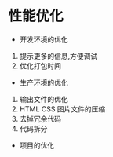 # 性能优化
- 开发环境的优化
1. 提示更多的信息,方便调试
2. 优化打包时间
- 生产环境的优化
1. 输出文件的优化
2. HTML CSS 图片文件的压缩
3. 去掉冗余代码
4. 代码拆分
- 项目的优化